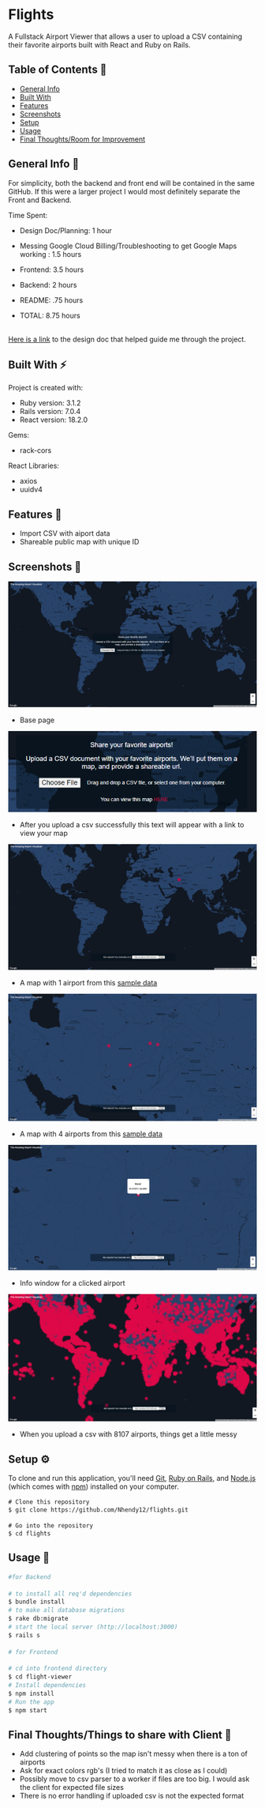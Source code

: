 # Flights

A Fullstack Airport Viewer that allows a user to upload a CSV containing their favorite airports built with React and Ruby on Rails.

## Table of Contents 📖
* [General Info](#general-info-)
* [Built With](#built-with-%EF%B8%8F)
* [Features](#features-)
* [Screenshots](#screenshots-)
* [Setup](#setup-%EF%B8%8F)
* [Usage](#usage-)
* [Final Thoughts/Room for Improvement](#final-thoughtsthings-to-share-with-client-)

## General Info 📝
For simplicity, both the backend and front end will be contained in the same GitHub. If this were a larger project I would most definitely separate the Front and Backend.

Time Spent:
* Design Doc/Planning: 1 hour
* Messing Google Cloud Billing/Troubleshooting to get Google Maps working : 1.5 hours
* Frontend: 3.5 hours
* Backend: 2 hours
* README: .75 hours

* TOTAL: 8.75 hours

\
[Here is a link](DESIGN_DOC.pdf) to the design doc that helped guide me through the project.


## Built With ⚡️
Project is created with:
* Ruby version: 3.1.2
* Rails version: 7.0.4
* React version: 18.2.0

Gems:
* rack-cors

React Libraries:
* axios
* uuidv4

## Features 🎯
* Import CSV with aiport data
* Shareable public map with unique ID

## Screenshots 📸

![Screenshot](Screenshot(31).png)
* Base page

![Screenshot](Screenshot(32).png)
* After you upload a csv successfully this text will appear with a link to view your map

![Screenshot](Screenshot(33).png)
* A map with 1 airport from this [sample data](./flight-viewer/sample-data/sample-data-1.csv)

![Screenshot](Screenshot(29).png)
* A map with 4 airports from this [sample data](./flight-viewer/sample-data/sample-data-2.csv)

![Screenshot](Screenshot(34).png)
* Info window for a clicked airport

![Screenshot](Screenshot(30).png)
* When you upload a csv with 8107 airports, things get a little messy

## Setup ⚙️
To clone and run this application, you'll need [Git](https://git-scm.com), [Ruby on Rails](https://www.tutorialspoint.com/ruby-on-rails/rails-installation.htm), and [Node.js](https://nodejs.org/en/download/) (which comes with [npm](http://npmjs.com)) installed on your computer.
```
# Clone this repository
$ git clone https://github.com/Nhendy12/flights.git

# Go into the repository
$ cd flights
```

## Usage 🚂

```bash
#for Backend

# to install all req'd dependencies
$ bundle install
# to make all database migrations
$ rake db:migrate
# start the local server (http://localhost:3000)
$ rails s

# for Frontend

# cd into frontend directory
$ cd flight-viewer  
# Install dependencies
$ npm install
# Run the app
$ npm start
```

## Final Thoughts/Things to share with Client 🔔

* Add clustering of points so the map isn't messy when there is a ton of airports
* Ask for exact colors rgb's (I tried to match it as close as I could)
* Possibly move to csv parser to a worker if files are too big. I would ask the client for expected file sizes
* There is no error handling if uploaded csv is not the expected format


